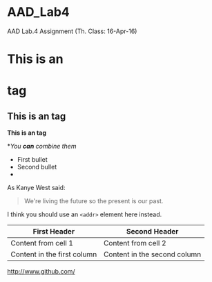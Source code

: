 # AAD_Lab4
AAD Lab.4 Assignment (Th. Class: 16-Apr-16)


# This is an <h1> tag
## This is an  tag
 **This is an tag**
 
 *_You **can** combine them_
  * First bullet
  * Second bullet
  * 
 
As Kanye West said:

> We're living the future so
> the present is our past.

I think you should use an
`<addr>` element here instead.

First Header | Second Header
------------ | -------------
Content from cell 1 | Content from cell 2
Content in the first column | Content in the second column

http://www.github.com/
